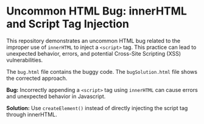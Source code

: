 # Uncommon HTML Bug: innerHTML and Script Tag Injection

This repository demonstrates an uncommon HTML bug related to the improper use of `innerHTML` to inject a `<script>` tag.  This practice can lead to unexpected behavior, errors, and potential Cross-Site Scripting (XSS) vulnerabilities.

The `bug.html` file contains the buggy code. The `bugSolution.html` file shows the corrected approach.

**Bug:** Incorrectly appending a `<script>` tag using `innerHTML` can cause errors and unexpected behavior in Javascript.

**Solution:** Use `createElement()` instead of directly injecting the script tag through innerHTML.